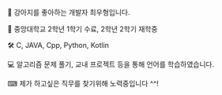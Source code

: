 🐶 강아지를 좋아하는 개발자 최우형입니다.

📝 중앙대학교 2학년 1학기 수료, 2학년 2학기 재학중

🛠 C, JAVA, Cpp, Python, Kotlin

💻 알고리즘 문제 풀기, 교내 프로젝트 등을 통해 언어를 학습하였습니다.

⌨ 제가 하고싶은 직무를 찾기위해 노력중입니다 ^^!
